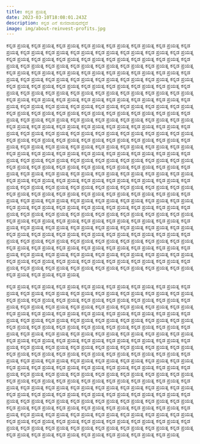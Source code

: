 ```yaml
---
title: ಕನ್ನಡ ಪ್ರಯತ್ನ
date: 2023-03-10T18:08:01.243Z
description: ಕನ್ನಡ ಎನೆ ಕುಣಿದಾಡುವುದೆನ್ನೆದೆ
image: img/about-reinvest-profits.jpg
---
```

ಕನ್ನಡ ಪ್ರಯತ್ನ ಕನ್ನಡ ಪ್ರಯತ್ನ ಕನ್ನಡ ಪ್ರಯತ್ನ ಕನ್ನಡ ಪ್ರಯತ್ನ ಕನ್ನಡ ಪ್ರಯತ್ನ ಕನ್ನಡ ಪ್ರಯತ್ನ ಕನ್ನಡ ಪ್ರಯತ್ನ ಕನ್ನಡ ಪ್ರಯತ್ನ ಕನ್ನಡ ಪ್ರಯತ್ನ ಕನ್ನಡ ಪ್ರಯತ್ನ ಕನ್ನಡ ಪ್ರಯತ್ನ ಕನ್ನಡ ಪ್ರಯತ್ನ ಕನ್ನಡ ಪ್ರಯತ್ನ ಕನ್ನಡ ಪ್ರಯತ್ನ ಕನ್ನಡ ಪ್ರಯತ್ನ ಕನ್ನಡ ಪ್ರಯತ್ನ ಕನ್ನಡ ಪ್ರಯತ್ನ ಕನ್ನಡ ಪ್ರಯತ್ನ ಕನ್ನಡ ಪ್ರಯತ್ನ ಕನ್ನಡ ಪ್ರಯತ್ನ ಕನ್ನಡ ಪ್ರಯತ್ನ ಕನ್ನಡ ಪ್ರಯತ್ನ ಕನ್ನಡ ಪ್ರಯತ್ನ ಕನ್ನಡ ಪ್ರಯತ್ನ ಕನ್ನಡ ಪ್ರಯತ್ನ ಕನ್ನಡ ಪ್ರಯತ್ನ ಕನ್ನಡ ಪ್ರಯತ್ನ ಕನ್ನಡ ಪ್ರಯತ್ನ ಕನ್ನಡ ಪ್ರಯತ್ನ ಕನ್ನಡ ಪ್ರಯತ್ನ ಕನ್ನಡ ಪ್ರಯತ್ನ ಕನ್ನಡ ಪ್ರಯತ್ನ ಕನ್ನಡ ಪ್ರಯತ್ನ ಕನ್ನಡ ಪ್ರಯತ್ನ ಕನ್ನಡ ಪ್ರಯತ್ನ ಕನ್ನಡ ಪ್ರಯತ್ನ ಕನ್ನಡ ಪ್ರಯತ್ನ ಕನ್ನಡ ಪ್ರಯತ್ನ ಕನ್ನಡ ಪ್ರಯತ್ನ ಕನ್ನಡ ಪ್ರಯತ್ನ ಕನ್ನಡ ಪ್ರಯತ್ನ ಕನ್ನಡ ಪ್ರಯತ್ನ ಕನ್ನಡ ಪ್ರಯತ್ನ ಕನ್ನಡ ಪ್ರಯತ್ನ ಕನ್ನಡ ಪ್ರಯತ್ನ ಕನ್ನಡ ಪ್ರಯತ್ನ ಕನ್ನಡ ಪ್ರಯತ್ನ ಕನ್ನಡ ಪ್ರಯತ್ನ ಕನ್ನಡ ಪ್ರಯತ್ನ ಕನ್ನಡ ಪ್ರಯತ್ನ ಕನ್ನಡ ಪ್ರಯತ್ನ ಕನ್ನಡ ಪ್ರಯತ್ನ ಕನ್ನಡ ಪ್ರಯತ್ನ ಕನ್ನಡ ಪ್ರಯತ್ನ ಕನ್ನಡ ಪ್ರಯತ್ನ ಕನ್ನಡ ಪ್ರಯತ್ನ ಕನ್ನಡ ಪ್ರಯತ್ನ ಕನ್ನಡ ಪ್ರಯತ್ನ ಕನ್ನಡ ಪ್ರಯತ್ನ ಕನ್ನಡ ಪ್ರಯತ್ನ ಕನ್ನಡ ಪ್ರಯತ್ನ ಕನ್ನಡ ಪ್ರಯತ್ನ ಕನ್ನಡ ಪ್ರಯತ್ನ ಕನ್ನಡ ಪ್ರಯತ್ನ ಕನ್ನಡ ಪ್ರಯತ್ನ ಕನ್ನಡ ಪ್ರಯತ್ನ ಕನ್ನಡ ಪ್ರಯತ್ನ ಕನ್ನಡ ಪ್ರಯತ್ನ ಕನ್ನಡ ಪ್ರಯತ್ನ ಕನ್ನಡ ಪ್ರಯತ್ನ ಕನ್ನಡ ಪ್ರಯತ್ನ ಕನ್ನಡ ಪ್ರಯತ್ನ ಕನ್ನಡ ಪ್ರಯತ್ನ ಕನ್ನಡ ಪ್ರಯತ್ನ ಕನ್ನಡ ಪ್ರಯತ್ನ ಕನ್ನಡ ಪ್ರಯತ್ನ ಕನ್ನಡ ಪ್ರಯತ್ನ ಕನ್ನಡ ಪ್ರಯತ್ನ ಕನ್ನಡ ಪ್ರಯತ್ನ ಕನ್ನಡ ಪ್ರಯತ್ನ ಕನ್ನಡ ಪ್ರಯತ್ನ ಕನ್ನಡ ಪ್ರಯತ್ನ ಕನ್ನಡ ಪ್ರಯತ್ನ ಕನ್ನಡ ಪ್ರಯತ್ನ ಕನ್ನಡ ಪ್ರಯತ್ನ ಕನ್ನಡ ಪ್ರಯತ್ನ ಕನ್ನಡ ಪ್ರಯತ್ನ ಕನ್ನಡ ಪ್ರಯತ್ನ ಕನ್ನಡ ಪ್ರಯತ್ನ ಕನ್ನಡ ಪ್ರಯತ್ನ ಕನ್ನಡ ಪ್ರಯತ್ನ ಕನ್ನಡ ಪ್ರಯತ್ನ ಕನ್ನಡ ಪ್ರಯತ್ನ ಕನ್ನಡ ಪ್ರಯತ್ನ ಕನ್ನಡ ಪ್ರಯತ್ನ ಕನ್ನಡ ಪ್ರಯತ್ನ ಕನ್ನಡ ಪ್ರಯತ್ನ ಕನ್ನಡ ಪ್ರಯತ್ನ ಕನ್ನಡ ಪ್ರಯತ್ನ ಕನ್ನಡ ಪ್ರಯತ್ನ ಕನ್ನಡ ಪ್ರಯತ್ನ ಕನ್ನಡ ಪ್ರಯತ್ನ ಕನ್ನಡ ಪ್ರಯತ್ನ ಕನ್ನಡ ಪ್ರಯತ್ನ ಕನ್ನಡ ಪ್ರಯತ್ನ ಕನ್ನಡ ಪ್ರಯತ್ನ ಕನ್ನಡ ಪ್ರಯತ್ನ ಕನ್ನಡ ಪ್ರಯತ್ನ ಕನ್ನಡ ಪ್ರಯತ್ನ ಕನ್ನಡ ಪ್ರಯತ್ನ ಕನ್ನಡ ಪ್ರಯತ್ನ ಕನ್ನಡ ಪ್ರಯತ್ನ ಕನ್ನಡ ಪ್ರಯತ್ನ ಕನ್ನಡ ಪ್ರಯತ್ನ ಕನ್ನಡ ಪ್ರಯತ್ನ ಕನ್ನಡ ಪ್ರಯತ್ನ ಕನ್ನಡ ಪ್ರಯತ್ನ ಕನ್ನಡ ಪ್ರಯತ್ನ ಕನ್ನಡ ಪ್ರಯತ್ನ ಕನ್ನಡ ಪ್ರಯತ್ನ ಕನ್ನಡ ಪ್ರಯತ್ನ ಕನ್ನಡ ಪ್ರಯತ್ನ ಕನ್ನಡ ಪ್ರಯತ್ನ ಕನ್ನಡ ಪ್ರಯತ್ನ ಕನ್ನಡ ಪ್ರಯತ್ನ ಕನ್ನಡ ಪ್ರಯತ್ನ ಕನ್ನಡ ಪ್ರಯತ್ನ ಕನ್ನಡ ಪ್ರಯತ್ನ ಕನ್ನಡ ಪ್ರಯತ್ನ ಕನ್ನಡ ಪ್ರಯತ್ನ ಕನ್ನಡ ಪ್ರಯತ್ನ ಕನ್ನಡ ಪ್ರಯತ್ನ ಕನ್ನಡ ಪ್ರಯತ್ನ ಕನ್ನಡ ಪ್ರಯತ್ನ ಕನ್ನಡ ಪ್ರಯತ್ನ ಕನ್ನಡ ಪ್ರಯತ್ನ ಕನ್ನಡ ಪ್ರಯತ್ನ ಕನ್ನಡ ಪ್ರಯತ್ನ ಕನ್ನಡ ಪ್ರಯತ್ನ ಕನ್ನಡ ಪ್ರಯತ್ನ ಕನ್ನಡ ಪ್ರಯತ್ನ ಕನ್ನಡ ಪ್ರಯತ್ನ ಕನ್ನಡ ಪ್ರಯತ್ನ ಕನ್ನಡ ಪ್ರಯತ್ನ ಕನ್ನಡ ಪ್ರಯತ್ನ ಕನ್ನಡ ಪ್ರಯತ್ನ ಕನ್ನಡ ಪ್ರಯತ್ನ ಕನ್ನಡ ಪ್ರಯತ್ನ ಕನ್ನಡ ಪ್ರಯತ್ನ ಕನ್ನಡ ಪ್ರಯತ್ನ ಕನ್ನಡ ಪ್ರಯತ್ನ ಕನ್ನಡ ಪ್ರಯತ್ನ ಕನ್ನಡ ಪ್ರಯತ್ನ ಕನ್ನಡ ಪ್ರಯತ್ನ ಕನ್ನಡ ಪ್ರಯತ್ನ ಕನ್ನಡ ಪ್ರಯತ್ನ ಕನ್ನಡ ಪ್ರಯತ್ನ ಕನ್ನಡ ಪ್ರಯತ್ನ ಕನ್ನಡ ಪ್ರಯತ್ನ ಕನ್ನಡ ಪ್ರಯತ್ನ ಕನ್ನಡ ಪ್ರಯತ್ನ ಕನ್ನಡ ಪ್ರಯತ್ನ ಕನ್ನಡ ಪ್ರಯತ್ನ ಕನ್ನಡ ಪ್ರಯತ್ನ ಕನ್ನಡ ಪ್ರಯತ್ನ ಕನ್ನಡ ಪ್ರಯತ್ನ ಕನ್ನಡ ಪ್ರಯತ್ನ ಕನ್ನಡ ಪ್ರಯತ್ನ ಕನ್ನಡ ಪ್ರಯತ್ನ ಕನ್ನಡ ಪ್ರಯತ್ನ ಕನ್ನಡ ಪ್ರಯತ್ನ ಕನ್ನಡ ಪ್ರಯತ್ನ ಕನ್ನಡ ಪ್ರಯತ್ನ ಕನ್ನಡ ಪ್ರಯತ್ನ ಕನ್ನಡ ಪ್ರಯತ್ನ ಕನ್ನಡ ಪ್ರಯತ್ನ ಕನ್ನಡ ಪ್ರಯತ್ನ ಕನ್ನಡ ಪ್ರಯತ್ನ ಕನ್ನಡ ಪ್ರಯತ್ನ ಕನ್ನಡ ಪ್ರಯತ್ನ ಕನ್ನಡ ಪ್ರಯತ್ನ ಕನ್ನಡ ಪ್ರಯತ್ನ ಕನ್ನಡ ಪ್ರಯತ್ನ ಕನ್ನಡ ಪ್ರಯತ್ನ ಕನ್ನಡ ಪ್ರಯತ್ನ ಕನ್ನಡ ಪ್ರಯತ್ನ ಕನ್ನಡ ಪ್ರಯತ್ನ ಕನ್ನಡ ಪ್ರಯತ್ನ ಕನ್ನಡ ಪ್ರಯತ್ನ ಕನ್ನಡ ಪ್ರಯತ್ನ ಕನ್ನಡ ಪ್ರಯತ್ನ ಕನ್ನಡ ಪ್ರಯತ್ನ ಕನ್ನಡ ಪ್ರಯತ್ನ ಕನ್ನಡ ಪ್ರಯತ್ನ ಕನ್ನಡ ಪ್ರಯತ್ನ ಕನ್ನಡ ಪ್ರಯತ್ನ ಕನ್ನಡ ಪ್ರಯತ್ನ ಕನ್ನಡ ಪ್ರಯತ್ನ ಕನ್ನಡ ಪ್ರಯತ್ನ ಕನ್ನಡ ಪ್ರಯತ್ನ ಕನ್ನಡ ಪ್ರಯತ್ನ ಕನ್ನಡ ಪ್ರಯತ್ನ ಕನ್ನಡ ಪ್ರಯತ್ನ ಕನ್ನಡ ಪ್ರಯತ್ನ ಕನ್ನಡ ಪ್ರಯತ್ನ ಕನ್ನಡ ಪ್ರಯತ್ನ ಕನ್ನಡ ಪ್ರಯತ್ನ ಕನ್ನಡ ಪ್ರಯತ್ನ ಕನ್ನಡ ಪ್ರಯತ್ನ ಕನ್ನಡ ಪ್ರಯತ್ನ ಕನ್ನಡ ಪ್ರಯತ್ನ ಕನ್ನಡ ಪ್ರಯತ್ನ ಕನ್ನಡ ಪ್ರಯತ್ನ ಕನ್ನಡ ಪ್ರಯತ್ನ ಕನ್ನಡ ಪ್ರಯತ್ನ ಕನ್ನಡ ಪ್ರಯತ್ನ ಕನ್ನಡ ಪ್ರಯತ್ನ ಕನ್ನಡ ಪ್ರಯತ್ನ ಕನ್ನಡ ಪ್ರಯತ್ನ ಕನ್ನಡ ಪ್ರಯತ್ನ ಕನ್ನಡ ಪ್ರಯತ್ನ ಕನ್ನಡ ಪ್ರಯತ್ನ ಕನ್ನಡ ಪ್ರಯತ್ನ ಕನ್ನಡ ಪ್ರಯತ್ನ ಕನ್ನಡ ಪ್ರಯತ್ನ ಕನ್ನಡ ಪ್ರಯತ್ನ ಕನ್ನಡ ಪ್ರಯತ್ನ ಕನ್ನಡ ಪ್ರಯತ್ನ ಕನ್ನಡ ಪ್ರಯತ್ನ ಕನ್ನಡ ಪ್ರಯತ್ನ ಕನ್ನಡ ಪ್ರಯತ್ನ ಕನ್ನಡ ಪ್ರಯತ್ನ ಕನ್ನಡ ಪ್ರಯತ್ನ ಕನ್ನಡ ಪ್ರಯತ್ನ ಕನ್ನಡ ಪ್ರಯತ್ನ ಕನ್ನಡ ಪ್ರಯತ್ನ ಕನ್ನಡ ಪ್ರಯತ್ನ ಕನ್ನಡ ಪ್ರಯತ್ನ ಕನ್ನಡ ಪ್ರಯತ್ನ ಕನ್ನಡ ಪ್ರಯತ್ನ ಕನ್ನಡ ಪ್ರಯತ್ನ ಕನ್ನಡ ಪ್ರಯತ್ನ ಕನ್ನಡ ಪ್ರಯತ್ನ ಕನ್ನಡ ಪ್ರಯತ್ನ ಕನ್ನಡ ಪ್ರಯತ್ನ ಕನ್ನಡ ಪ್ರಯತ್ನ ಕನ್ನಡ ಪ್ರಯತ್ನ ಕನ್ನಡ ಪ್ರಯತ್ನ ಕನ್ನಡ ಪ್ರಯತ್ನ ಕನ್ನಡ ಪ್ರಯತ್ನ ಕನ್ನಡ ಪ್ರಯತ್ನ ಕನ್ನಡ ಪ್ರಯತ್ನ ಕನ್ನಡ ಪ್ರಯತ್ನ ಕನ್ನಡ ಪ್ರಯತ್ನ ಕನ್ನಡ ಪ್ರಯತ್ನ ಕನ್ನಡ ಪ್ರಯತ್ನ ಕನ್ನಡ ಪ್ರಯತ್ನ ಕನ್ನಡ ಪ್ರಯತ್ನ 

ಕನ್ನಡ ಪ್ರಯತ್ನ ಕನ್ನಡ ಪ್ರಯತ್ನ ಕನ್ನಡ ಪ್ರಯತ್ನ ಕನ್ನಡ ಪ್ರಯತ್ನ ಕನ್ನಡ ಪ್ರಯತ್ನ ಕನ್ನಡ ಪ್ರಯತ್ನ ಕನ್ನಡ ಪ್ರಯತ್ನ ಕನ್ನಡ ಪ್ರಯತ್ನ ಕನ್ನಡ ಪ್ರಯತ್ನ ಕನ್ನಡ ಪ್ರಯತ್ನ ಕನ್ನಡ ಪ್ರಯತ್ನ ಕನ್ನಡ ಪ್ರಯತ್ನ ಕನ್ನಡ ಪ್ರಯತ್ನ ಕನ್ನಡ ಪ್ರಯತ್ನ ಕನ್ನಡ ಪ್ರಯತ್ನ ಕನ್ನಡ ಪ್ರಯತ್ನ ಕನ್ನಡ ಪ್ರಯತ್ನ ಕನ್ನಡ ಪ್ರಯತ್ನ ಕನ್ನಡ ಪ್ರಯತ್ನ ಕನ್ನಡ ಪ್ರಯತ್ನ ಕನ್ನಡ ಪ್ರಯತ್ನ ಕನ್ನಡ ಪ್ರಯತ್ನ ಕನ್ನಡ ಪ್ರಯತ್ನ ಕನ್ನಡ ಪ್ರಯತ್ನ ಕನ್ನಡ ಪ್ರಯತ್ನ ಕನ್ನಡ ಪ್ರಯತ್ನ ಕನ್ನಡ ಪ್ರಯತ್ನ ಕನ್ನಡ ಪ್ರಯತ್ನ ಕನ್ನಡ ಪ್ರಯತ್ನ ಕನ್ನಡ ಪ್ರಯತ್ನ ಕನ್ನಡ ಪ್ರಯತ್ನ ಕನ್ನಡ ಪ್ರಯತ್ನ ಕನ್ನಡ ಪ್ರಯತ್ನ ಕನ್ನಡ ಪ್ರಯತ್ನ ಕನ್ನಡ ಪ್ರಯತ್ನ ಕನ್ನಡ ಪ್ರಯತ್ನ ಕನ್ನಡ ಪ್ರಯತ್ನ ಕನ್ನಡ ಪ್ರಯತ್ನ ಕನ್ನಡ ಪ್ರಯತ್ನ ಕನ್ನಡ ಪ್ರಯತ್ನ ಕನ್ನಡ ಪ್ರಯತ್ನ ಕನ್ನಡ ಪ್ರಯತ್ನ ಕನ್ನಡ ಪ್ರಯತ್ನ ಕನ್ನಡ ಪ್ರಯತ್ನ ಕನ್ನಡ ಪ್ರಯತ್ನ ಕನ್ನಡ ಪ್ರಯತ್ನ ಕನ್ನಡ ಪ್ರಯತ್ನ ಕನ್ನಡ ಪ್ರಯತ್ನ ಕನ್ನಡ ಪ್ರಯತ್ನ ಕನ್ನಡ ಪ್ರಯತ್ನ ಕನ್ನಡ ಪ್ರಯತ್ನ ಕನ್ನಡ ಪ್ರಯತ್ನ ಕನ್ನಡ ಪ್ರಯತ್ನ ಕನ್ನಡ ಪ್ರಯತ್ನ ಕನ್ನಡ ಪ್ರಯತ್ನ ಕನ್ನಡ ಪ್ರಯತ್ನ ಕನ್ನಡ ಪ್ರಯತ್ನ ಕನ್ನಡ ಪ್ರಯತ್ನ ಕನ್ನಡ ಪ್ರಯತ್ನ ಕನ್ನಡ ಪ್ರಯತ್ನ ಕನ್ನಡ ಪ್ರಯತ್ನ ಕನ್ನಡ ಪ್ರಯತ್ನ ಕನ್ನಡ ಪ್ರಯತ್ನ ಕನ್ನಡ ಪ್ರಯತ್ನ ಕನ್ನಡ ಪ್ರಯತ್ನ ಕನ್ನಡ ಪ್ರಯತ್ನ ಕನ್ನಡ ಪ್ರಯತ್ನ ಕನ್ನಡ ಪ್ರಯತ್ನ ಕನ್ನಡ ಪ್ರಯತ್ನ ಕನ್ನಡ ಪ್ರಯತ್ನ ಕನ್ನಡ ಪ್ರಯತ್ನ ಕನ್ನಡ ಪ್ರಯತ್ನ ಕನ್ನಡ ಪ್ರಯತ್ನ ಕನ್ನಡ ಪ್ರಯತ್ನ ಕನ್ನಡ ಪ್ರಯತ್ನ ಕನ್ನಡ ಪ್ರಯತ್ನ ಕನ್ನಡ ಪ್ರಯತ್ನ ಕನ್ನಡ ಪ್ರಯತ್ನ ಕನ್ನಡ ಪ್ರಯತ್ನ ಕನ್ನಡ ಪ್ರಯತ್ನ ಕನ್ನಡ ಪ್ರಯತ್ನ ಕನ್ನಡ ಪ್ರಯತ್ನ ಕನ್ನಡ ಪ್ರಯತ್ನ ಕನ್ನಡ ಪ್ರಯತ್ನ ಕನ್ನಡ ಪ್ರಯತ್ನ ಕನ್ನಡ ಪ್ರಯತ್ನ ಕನ್ನಡ ಪ್ರಯತ್ನ ಕನ್ನಡ ಪ್ರಯತ್ನ ಕನ್ನಡ ಪ್ರಯತ್ನ ಕನ್ನಡ ಪ್ರಯತ್ನ ಕನ್ನಡ ಪ್ರಯತ್ನ ಕನ್ನಡ ಪ್ರಯತ್ನ ಕನ್ನಡ ಪ್ರಯತ್ನ ಕನ್ನಡ ಪ್ರಯತ್ನ ಕನ್ನಡ ಪ್ರಯತ್ನ ಕನ್ನಡ ಪ್ರಯತ್ನ ಕನ್ನಡ ಪ್ರಯತ್ನ ಕನ್ನಡ ಪ್ರಯತ್ನ ಕನ್ನಡ ಪ್ರಯತ್ನ ಕನ್ನಡ ಪ್ರಯತ್ನ ಕನ್ನಡ ಪ್ರಯತ್ನ ಕನ್ನಡ ಪ್ರಯತ್ನ ಕನ್ನಡ ಪ್ರಯತ್ನ ಕನ್ನಡ ಪ್ರಯತ್ನ ಕನ್ನಡ ಪ್ರಯತ್ನ ಕನ್ನಡ ಪ್ರಯತ್ನ ಕನ್ನಡ ಪ್ರಯತ್ನ ಕನ್ನಡ ಪ್ರಯತ್ನ ಕನ್ನಡ ಪ್ರಯತ್ನ ಕನ್ನಡ ಪ್ರಯತ್ನ ಕನ್ನಡ ಪ್ರಯತ್ನ ಕನ್ನಡ ಪ್ರಯತ್ನ ಕನ್ನಡ ಪ್ರಯತ್ನ ಕನ್ನಡ ಪ್ರಯತ್ನ ಕನ್ನಡ ಪ್ರಯತ್ನ ಕನ್ನಡ ಪ್ರಯತ್ನ ಕನ್ನಡ ಪ್ರಯತ್ನ ಕನ್ನಡ ಪ್ರಯತ್ನ ಕನ್ನಡ ಪ್ರಯತ್ನ ಕನ್ನಡ ಪ್ರಯತ್ನ ಕನ್ನಡ ಪ್ರಯತ್ನ ಕನ್ನಡ ಪ್ರಯತ್ನ ಕನ್ನಡ ಪ್ರಯತ್ನ ಕನ್ನಡ ಪ್ರಯತ್ನ ಕನ್ನಡ ಪ್ರಯತ್ನ ಕನ್ನಡ ಪ್ರಯತ್ನ ಕನ್ನಡ ಪ್ರಯತ್ನ ಕನ್ನಡ ಪ್ರಯತ್ನ ಕನ್ನಡ ಪ್ರಯತ್ನ ಕನ್ನಡ ಪ್ರಯತ್ನ ಕನ್ನಡ ಪ್ರಯತ್ನ ಕನ್ನಡ ಪ್ರಯತ್ನ ಕನ್ನಡ ಪ್ರಯತ್ನ ಕನ್ನಡ ಪ್ರಯತ್ನ ಕನ್ನಡ ಪ್ರಯತ್ನ ಕನ್ನಡ ಪ್ರಯತ್ನ ಕನ್ನಡ ಪ್ರಯತ್ನ ಕನ್ನಡ ಪ್ರಯತ್ನ ಕನ್ನಡ ಪ್ರಯತ್ನ ಕನ್ನಡ ಪ್ರಯತ್ನ ಕನ್ನಡ ಪ್ರಯತ್ನ ಕನ್ನಡ ಪ್ರಯತ್ನ ಕನ್ನಡ ಪ್ರಯತ್ನ ಕನ್ನಡ ಪ್ರಯತ್ನ ಕನ್ನಡ ಪ್ರಯತ್ನ ಕನ್ನಡ ಪ್ರಯತ್ನ ಕನ್ನಡ ಪ್ರಯತ್ನ ಕನ್ನಡ ಪ್ರಯತ್ನ ಕನ್ನಡ ಪ್ರಯತ್ನ ಕನ್ನಡ ಪ್ರಯತ್ನ ಕನ್ನಡ ಪ್ರಯತ್ನ ಕನ್ನಡ ಪ್ರಯತ್ನ ಕನ್ನಡ ಪ್ರಯತ್ನ ಕನ್ನಡ ಪ್ರಯತ್ನ ಕನ್ನಡ ಪ್ರಯತ್ನ ಕನ್ನಡ ಪ್ರಯತ್ನ ಕನ್ನಡ ಪ್ರಯತ್ನ ಕನ್ನಡ ಪ್ರಯತ್ನ ಕನ್ನಡ ಪ್ರಯತ್ನ ಕನ್ನಡ ಪ್ರಯತ್ನ ಕನ್ನಡ ಪ್ರಯತ್ನ ಕನ್ನಡ ಪ್ರಯತ್ನ ಕನ್ನಡ ಪ್ರಯತ್ನ ಕನ್ನಡ ಪ್ರಯತ್ನ ಕನ್ನಡ ಪ್ರಯತ್ನ ಕನ್ನಡ ಪ್ರಯತ್ನ ಕನ್ನಡ ಪ್ರಯತ್ನ ಕನ್ನಡ ಪ್ರಯತ್ನ ಕನ್ನಡ ಪ್ರಯತ್ನ ಕನ್ನಡ ಪ್ರಯತ್ನ ಕನ್ನಡ ಪ್ರಯತ್ನ ಕನ್ನಡ ಪ್ರಯತ್ನ